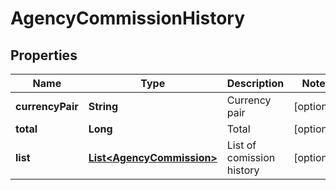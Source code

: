 

# AgencyCommissionHistory

## Properties

Name | Type | Description | Notes
------------ | ------------- | ------------- | -------------
**currencyPair** | **String** | Currency pair |  [optional]
**total** | **Long** | Total |  [optional]
**list** | [**List&lt;AgencyCommission&gt;**](AgencyCommission.md) | List of comission history |  [optional]




